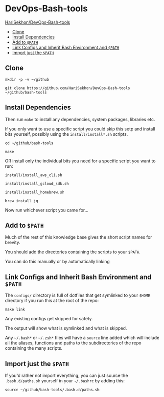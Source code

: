 # DevOps-Bash-tools

[HariSekhon/DevOps-Bash-tools](https://github.com/HariSekhon/DevOps-Bash-tools)

<!-- INDEX_START -->

- [Clone](#clone)
- [Install Dependencies](#install-dependencies)
- [Add to `$PATH`](#add-to-path)
- [Link Configs and Inherit Bash Environment and `$PATH`](#link-configs-and-inherit-bash-environment-and-path)
- [Import just the `$PATH`](#import-just-the-path)

<!-- INDEX_END -->

## Clone

```shell
mkdir -p -v ~/github

git clone https://github.com/HariSekhon/DevOps-Bash-tools ~/github/bash-tools
```

## Install Dependencies

Then run `make` to install any dependencies, system packages, libraries etc.

If you only want to use a specific script you could skip this setp and install bits yourself,
possibly using the `install/install*.sh` scripts.

```shell
cd ~/github/bash-tools
```

```shell
make
```

OR install only the individual bits you need for a specific script you want to run:

```shell
install/install_aws_cli.sh
```

```shell
install/install_gcloud_sdk.sh
```

```shell
install/install_homebrew.sh

brew install jq
```

Now run whichever script you came for...

## Add to `$PATH`

Much of the rest of this knowledge base gives the short script names for brevity.

You should add the directories containing the scripts to your `$PATH`.

You can do this manually or by automatically linking

## Link Configs and Inherit Bash Environment and `$PATH`

The `configs/` directory is full of dotfiles that get symlinked to your `$HOME` directory if you run this at the root
of the repo:

```shell
make link
```

Any existing configs get skipped for safety.

The output will show what is symlinked and what is skipped.

Any `~/.bash*` or `~/.zsh*` files will have a `source` line added which will include all the aliases,
functions and paths to the subdirectories of the repo containing the many scripts.

## Import just the `$PATH`

If you'd rather not import everything,
you can just source the `.bash.d/paths.sh` yourself in your `~/.bashrc` by adding this:

```shell
source ~/github/bash-tools/.bash.d/paths.sh
```
